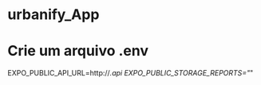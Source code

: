 # urbanify_App

# Crie um arquivo .env

EXPO_PUBLIC_API_URL=http://_.api
EXPO_PUBLIC_STORAGE_REPORTS="_"
